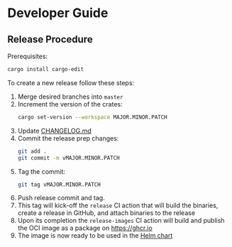 # Developer Guide <!-- omit in toc -->


## Release Procedure
Prerequisites:
```sh
cargo install cargo-edit
```

To create a new release follow these steps:
1. Merge desired branches into `master`
2. Increment the version of the crates:
   ```sh
   cargo set-version --workspace MAJOR.MINOR.PATCH
   ```
3. Update [CHANGELOG.md](./CHANGELOG.md)
4. Commit the release prep changes:
   ```sh
   git add .
   git commit -m vMAJOR.MINOR.PATCH
   ```
5. Tag the commit:
   ```sh
   git tag vMAJOR.MINOR.PATCH
   ```
6. Push release commit and tag.
7. This tag will kick-off the `release` CI action that will build the binaries, create a release in GitHub, and attach binaries to the release
8. Upon its completion the `release-images` CI action will build and publish the OCI image as a package on https://ghcr.io
9. The image is now ready to be used in the [Helm chart](https://github.com/kamu-data/kamu-molecule-bridge-helm-charts)
